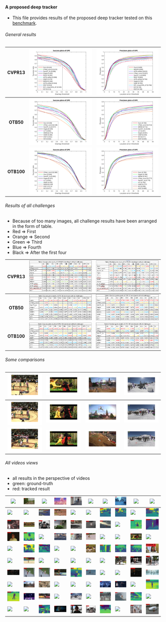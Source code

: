 #### A proposed deep tracker

- This file provides results of the proposed deep tracker tested on this <a href='http://cvlab.hanyang.ac.kr/tracker_benchmark/index.html'>benchmark</a>.

###### General results

|   CVPR13   | <img src='./imgs/cvpr13_OPE_overlap.svg'> | <img src='./imgs/cvpr13_OPE_locaterr.svg'> |
| :--------: | ----------------------------------------- | ------------------------------------------ |
| **OTB50**  | <img src='./imgs/otb50_OPE_overlap.svg'>  | <img src='./imgs/otb50_OPE_locaterr.svg'>  |
| **OTB100** | <img src='./imgs/otb100_OPE_overlap.svg'> | <img src='./imgs/otb100_OPE_locaterr.svg'> |

###### Results of all challenges

  - Because of too many images, all challenge results have been arranged in the form of table.
  - Red => First
  - Orange => Second
  - Green => Third
  - Blue => Fourth
  - Black => After the first four

|   CVPR13   | <img src='./imgs/cvpr13_overlap_challenges.PNG'> | <img src='./imgs/cvpr13_location_challenges.PNG'> |
| :--------: | ------------------------------------------------ | ------------------------------------------------- |
| **OTB50**  | <img src='./imgs/otb50_overlap_challenges.PNG'>  | <img src='./imgs/otb50_location_challenges.PNG'>  |
| **OTB100** | <img src='./imgs/otb100_overlap_challenges.PNG'> | <img src='./imgs/otb100_location_challenges.PNG'> |

###### Some comparisons

| <img src='./imgs/Basketball_653.svg'> | <img src='./imgs/DragonBaby_45.svg'>  | <img src='./imgs/MotorRolling_30.svg'>  | <img src='./imgs/skiing_10.svg'> |
| ------------------------------------- | ------------------------------------- | --------------------------------------- | -------------------------------- |
| <img src='./imgs/Basketball_660.svg'> | <img src='./imgs/DragonBaby_90.svg'>  | <img src='./imgs/MotorRolling_100.svg'> | <img src='./imgs/skiing_43.svg'> |
| <img src='./imgs/Basketball_721.svg'> | <img src='./imgs/DragonBaby_113.svg'> | <img src='./imgs/MotorRolling_164.svg'> | <img src='./imgs/skiing_81.svg'> |



###### All videos views

- all results in the perspective of  videos
- green: ground-truth
- red: tracked result

| <img src='./gifs/Basketball.gif'> | <img src='./gifs/Biker.gif'>        | <img src='./gifs/Bird1.gif'>        | <img src='./gifs/Bird2.gif'>      | <img src='./gifs/BlurBody.gif'> | <img src='./gifs/BlurCar1.gif'>  | <img src='./gifs/BlurCar2.gif'> | <img src='./gifs/BlurCar3.gif'> | <img src='./gifs/BlurCar4.gif'>   | <img src='./gifs/BlurFace.gif'>  |
| --------------------------------- | ----------------------------------- | ----------------------------------- | --------------------------------- | ------------------------------- | -------------------------------- | ------------------------------- | ------------------------------- | --------------------------------- | -------------------------------- |
| <img src='./gifs/BlurOwl.gif'>    | <img src='./gifs/Board.gif'>        | <img src='./gifs/Bolt.gif'>         | <img src='./gifs/Bolt2.gif'>      | <img src='./gifs/Box.gif'>      | <img src='./gifs/Boy.gif'>       | <img src='./gifs/Car1.gif'>     | <img src='./gifs/Car2.gif'>     | <img src='./gifs/Car24.gif'>      | <img src='./gifs/Car4.gif'>      |
| <img src='./gifs/CarDark.gif'>    | <img src='./gifs/CarScale.gif'>     | <img src='./gifs/ClifBar.gif'>      | <img src='./gifs/Coke.gif'>       | <img src='./gifs/Couple.gif'>   | <img src='./gifs/Coupon.gif'>    | <img src='./gifs/Crossing.gif'> | <img src='./gifs/Crowds.gif'>   | <img src='./gifs/Dancer.gif'>     | <img src='./gifs/Dancer2.gif'>   |
| <img src='./gifs/David.gif'>      | <img src='./gifs/David2.gif'>       | <img src='./gifs/David3.gif'>       | <img src='./gifs/Deer.gif'>       | <img src='./gifs/Diving.gif'>   | <img src='./gifs/Dog.gif'>       | <img src='./gifs/Dog1.gif'>     | <img src='./gifs/Doll.gif'>     | <img src='./gifs/DragonBaby.gif'> | <img src='./gifs/Dudek.gif'>     |
| <img src='./gifs/FaceOcc1.gif'>   | <img src='./gifs/FaceOcc2.gif'>     | <img src='./gifs/Fish.gif'>         | <img src='./gifs/FleetFace.gif'>  | <img src='./gifs/Football.gif'> | <img src='./gifs/Football1.gif'> | <img src='./gifs/Freeman1.gif'> | <img src='./gifs/Freeman3.gif'> | <img src='./gifs/Freeman4.gif'>   | <img src='./gifs/Girl.gif'>      |
| <img src='./gifs/Girl2.gif'>      | <img src='./gifs/Gym.gif'>          | <img src='./gifs/Human2.gif'>       | <img src='./gifs/Human3.gif'>     | <img src='./gifs/Human4-2.gif'> | <img src='./gifs/Human5.gif'>    | <img src='./gifs/Human6.gif'>   | <img src='./gifs/Human7.gif'>   | <img src='./gifs/Human8.gif'>     | <img src='./gifs/Human9.gif'>    |
| <img src='./gifs/Ironman.gif'>    | <img src='./gifs/Jogging-1.gif'>    | <img src='./gifs/Jogging-2.gif'>    | <img src='./gifs/Jump.gif'>       | <img src='./gifs/Jumping.gif'>  | <img src='./gifs/KiteSurf.gif'>  | <img src='./gifs/Lemming.gif'>  | <img src='./gifs/Liquor.gif'>   | <img src='./gifs/Man.gif'>        | <img src='./gifs/Matrix.gif'>    |
| <img src='./gifs/Mhyang.gif'>     | <img src='./gifs/MotorRolling.gif'> | <img src='./gifs/MountainBike.gif'> | <img src='./gifs/Panda.gif'>      | <img src='./gifs/RedTeam.gif'>  | <img src='./gifs/Rubik.gif'>     | <img src='./gifs/Shaking.gif'>  | <img src='./gifs/Singer1.gif'>  | <img src='./gifs/Singer2.gif'>    | <img src='./gifs/Skater.gif'>    |
| <img src='./gifs/Skater2.gif'>    | <img src='./gifs/Skating1.gif'>     | <img src='./gifs/Skating2-1.gif'>   | <img src='./gifs/Skating2-2.gif'> | <img src='./gifs/Skiing.gif'>   | <img src='./gifs/Soccer.gif'>    | <img src='./gifs/Subway.gif'>   | <img src='./gifs/Surfer.gif'>   | <img src='./gifs/Suv.gif'>        | <img src='./gifs/Sylvester.gif'> |
| <img src='./gifs/Tiger1.gif'>     | <img src='./gifs/Tiger2.gif'>       | <img src='./gifs/Toy.gif'>          | <img src='./gifs/Trans.gif'>      | <img src='./gifs/Trellis.gif'>  | <img src='./gifs/Twinnings.gif'> | <img src='./gifs/Vase.gif'>     | <img src='./gifs/Walking.gif'>  | <img src='./gifs/Walking2.gif'>   | <img src='./gifs/Woman.gif'>     |

